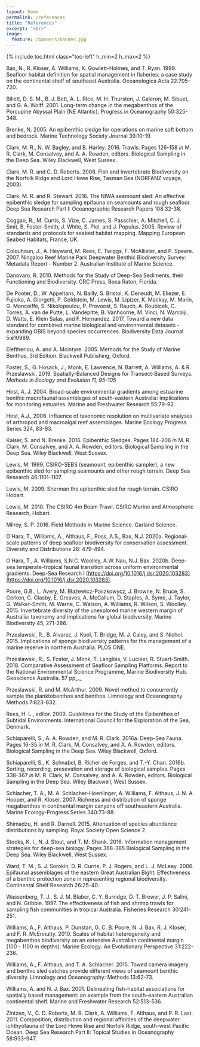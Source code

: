 ```yaml
---
layout: home
permalink: /references
title: "References"
excerpt: "<br>"
image:
  feature: /banners/banner.jpg
---
```

{% include toc.html class="toc-left" h_min=2 h_max=2 %}

  Bax, N., R. Kloser, A. Williams, K. Gowlett-Holmes, and T. Ryan. 1999. Seafloor habitat definition for spatial management in fisheries: a case study on the continental shelf of southeast Australia. Oceanologica Acta 22:705-720.


  Billett, D. S. M., B. J. Bett, A. L. RIce, M. H. Thurston, J. Galeron, M. Sibuet, and G. A. Wolff. 2001. Long-term change in the megabenthos of the Porcupine Abyssal Plain (NE Atlantic). Progress in Oceanography 50:325-348.


  Brenke, N. 2005. An epibenthic sledge for operations on marine soft bottom and bedrock. Marine Technology Society Journal 39:10-19.


  Clark, M. R., N. W. Bagley, and B. Harley. 2016. Trawls. Pages 126-158 _in_ M. R. Clark, M. Consalvey, and A. A. Rowden, editors. Biological Sampling in the Deep Sea. Wiley Blackwell, West Sussex.


  Clark, M. R. and C. D. Roberts. 2008. Fish and Invertebrate Biodiversity on the Norfolk Ridge and Lord Howe Rise, Tasman Sea (NORFANZ voyage, 2003).


  Clark, M. R. and R. Stewart. 2016. The NIWA seamount sled: An effective epibenthic sledge for sampling epifauna on seamounts and rough seafloor. Deep Sea Research Part I: Oceanographic Research Papers 108:32-38.


  Coggan, R., M. Curtis, S. Vize, C. James, S. Passchier, A. Mitchell, C. J. Smit, B. Foster-Smith, J. White, S. Piel, and J. Populus. 2005. Review of standards and protocols for seabed habitat mapping. Mapping European Seabed Habitats, France, UK.


  Colquhoun, J., A. Heyward, M. Rees, E. Twiggs, F. McAllister, and P. Speare. 2007. Ningaloo Reef Marine Park Deepwater Benthic Biodiversity Survey: Metadata Report - Number 2. Australian Institute of Marine Science.


  Danovaro, R. 2010. Methods for the Study of Deep-Sea Sediments, their Functioning and Biodiversity. CRC Press, Boca Raton, Florida.


  De Pooter, D., W. Appeltans, N. Bailly, S. Bristol, K. Deneudt, M. Eliezer, E. Fujioka, A. Giorgetti, P. Goldstein, M. Lewis, M. Lipizer, K. Mackay, M. Marin, G. Moncoiffé, S. Nikolopoulou, P. Provoost, S. Rauch, A. Roubicek, C. Torres, A. van de Putte, L. Vandepitte, B. Vanhoorne, M. Vinci, N. Wambiji, D. Watts, E. Klein Salas, and F. Hernandez. 2017. Toward a new data standard for combined marine biological and environmental datasets - expanding OBIS beyond species occurrences. Biodiversity Data Journal 5:e10989.


  Eleftheriou, A. and A. Mcintyre. 2005. Methods for the Study of Marine Benthos, 3rd Edition. Blackwell Publishing, Oxford.


  Foster, S.; G. Hosack, J.; Monk, E. Lawrence, N. Barrett, A. Williams, A. & R. Przeslawski. 2019. Spatially-Balanced Designs for Transect-Based Surveys. _Methods in Ecology and Evolution 11, 95-105_


  Hirst, A. J. 2004. Broad-scale environmental gradients among estuarine benthic macrofaunal assemblages of south-eastern Australia: implications for monitoring estuaries. Marine and Freshwater Research 55:79-92.


  Hirst, A.J., 2006. Influence of taxonomic resolution on multivariate analyses of arthropod and macroalgal reef assemblages. Marine Ecology Progress Series 324, 83-93.


  Kaiser, S. and N. Brenke. 2016. Epibenthic Sledges. Pages 184-206 _in_ M. R. Clark, M. Consalvey, and A. A. Rowden, editors. Biological Sampling in the Deep Sea. Wiley Blackwell, West Sussex.


  Lewis, M. 1999. CSIRO-SEBS (seamount, epibenthic sampler), a new epibenthic sled for sampling seamounts and other rough terrain. Deep Sea Research 46:1101-1107.


  Lewis, M. 2009. Sherman the epibenthic sled for rough terrain. CSIRO Hobart.


  Lewis, M. 2010. The CSIRO 4m Beam Trawl. CSIRO Marine and Atmospheric Research, Hobart.


  Milroy, S. P. 2016. Field Methods in Marine Science. Garland Science.


  O’Hara, T., Williams, A., Althaus, F., Ross, A.S., Bax, N.J. 2020a. Regional‐scale patterns of deep seafloor biodiversity for conservation assessment. Diversity and Distributions 26: 479-494.


  O’Hara, T., A. Williams, S.N.C. Woolley, A.W. Nau, N.J. Bax. 2020b. Deep-sea temperate-tropical faunal transition across uniform environmental gradients. Deep-Sea Research I [https://doi.org/10.1016/j.dsr.2020.103283](https://doi.org/10.1016/j.dsr.2020.103283).


  Poore, G.B., L. Avery, M. Błażewicz-Paszkowycz, J. Browne, N. Bruce, S. Gerken, C. Glasby, E. Greaves, A. McCallum, D. Staples, A. Syme, J. Taylor, G. Walker-Smith, M. Warne, C. Watson, A.  Williams, R. Wilson, S. Woolley. 2015. Invertebrate diversity of the unexplored marine western margin of Australia: taxonomy and implications for global biodiversity. Marine Biodiversity 45, 271-286.


  Przeslawski, R., B. Alvarez, J. Kool, T. Bridge, M. J. Caley, and S. Nichol. 2015. Implications of sponge biodiversity patterns for the management of a marine reserve in northern Australia. PLOS ONE.


  Przeslawski, R., S. Foster, J. Monk, T. Langlois, V. Lucieer, R. Stuart-Smith. 2018. Comparative Assessment of Seafloor Sampling Platforms. Report to the National Environmental Science Programme, Marine Biodiversity Hub. Geoscience Australia.  57 pp_._


  Przeslawski, R. and M. McArthur. 2009. Novel method to concurrently sample the planktobenthos and benthos. Limnology and Oceanography Methods 7:823-832.


  Rees, H. L., editor. 2009. Guidelines for the Study of the Epibenthos of Subtidal Environments. International Council for the Exploration of the Sea, Denmark.


  Schiaparelli, S., A. A. Rowden, and M. R. Clark. 2016a. Deep-Sea Fauna. Pages 16-35 _in_ M. R. Clark, M. Consalvey, and A. A. Rowden, editors. Biological Sampling in the Deep Sea. Wiley Blackwell, Oxford.


  Schiaparelli, S., K. Schnabel, B. Richer de Forges, and T.-Y. Chan. 2016b. Sorting, recording, presevation and storage of biological samples. Pages 338-367 _in_ M. R. Clark, M. Consalvey, and A. A. Rowden, editors. Biological Sampling in the Deep Sea. Wiley Blackwell, West Sussex.


  Schlacher, T. A., M. A. Schlacher-Hoenlinger, A. Williams, F. Althaus, J. N. A. Hooper, and R. Kloser. 2007. Richness and distribution of sponge megabenthos in continental margin canyons off southeastern Australia. Marine Ecology-Progress Series 340:73-88.


  Shimadzu, H. and R. Darnell. 2015. Attenuation of species abundance distributions by sampling. Royal Society Open Science 2.


  Stocks, K. I., N. J. Stout, and T. M. Shank. 2016. Information management strategies for deep-sea biology. Pages 368-385  Biological Sampling in the Deep Sea. Wiley Blackwell, West Sussex.


  Ward, T. M., S. J. Sorokin, D. R. Currie, P. J. Rogers, and L. J. McLeay. 2006. Epifaunal assemblages of the eastern Great Australian Bight: Effectiveness of a benthic protection zone in representing regional biodiversity. Continental Shelf Research 26:25-40.


  Wassenberg, T. J., S. J. M. Blaber, C. Y. Burridge, D. T. Brewer, J. P. Salini, and N. Gribble. 1997. The effectiveness of fish and shrimp trawls for sampling fish communities in tropical Australia. Fisheries Research 30:241-251.


  Williams, A., F. Althaus, P. Dunstan, G. C. B. Poore, N. J. Bax, R. J. Kloser, and F. R. McEnnulty. 2010. Scales of habitat heterogeneity and megabenthos biodiversity on an extensive Australian continental margin (100 - 1100 m depths). Marine Ecology: An Evolutionary Perspective 31:222-236.


  Williams, A., F. Althaus, and T. A. Schlacher. 2015. Towed camera imagery and benthic sled catches provide different views of seamount benthic diversity. Limnology and Oceanography: Methods 13:62-73.


  Williams, A. and N. J. Bax. 2001. Delineating fish-habitat associations for spatially based management: an example from the south-eastern Australian continental shelf. Marine and Freshwater Research 52:513-536.


  Zintzen, V., C. D. Roberts, M. R. Clark, A. Williams, F. Althaus, and P. R. Last. 2011. Composition, distribution and regional affinities of the deepwater ichthyofauna of the Lord Howe Rise and Norfolk Ridge, south-west Pacific Ocean. Deep Sea Research Part II: Topical Studies in Oceanography 58:933-947.
